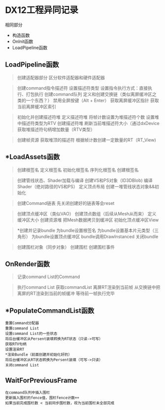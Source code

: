 # DX12工程异同记录

相同部分
- 构造函数
- OnInit函数
- LoadPipeline函数

## LoadPipeline函数
> 创建适配器部分
    区分软件适配器和硬件适配器

> 创建command指令描述符
    设置描述符类型
    设置指令执行方式：直接执行、打包执行
    创建command队列
    定义和创建交换链（类似离屏缓冲区之类的一个东西？）
    禁用全屏按键（Alt + Enter）
    获取离屏缓冲区指针
    获取当前离屏缓冲区索引

> 初始化并创建描述符堆
    定义描述符堆
    将帧计数设置为堆描述符个数
    设置堆中描述符类型为RTV
    创建描述符堆
    刷新当前堆描述符大小（通过dxDevice获取堆描述符句柄增加数量（RTV类型）

> 创建帧资源
    获取堆顶的描述符
    根据帧计数创建一定数量的RT（RT_View)



## *LoadAssets函数
> 创建根签名
    定义根签名
    初始化根签名
    序列化根签名
    创建根签名

> 创建管线状态、Shader加载与编译
    创建VS和PS对象（ID3DBlob)
    编译Shader（绝对路径的VS和PS）
    定义顶点布局
    创建一堆管线状态对象&&初始化

> 创建Command链表
    先关闭创建好的链表等会reset

> 创建顶点缓冲区（类似VAO）
   创建顶点数组（后续从Mesh从而来）
   定义缓冲区大小
   创建资源堆
   把Mesh数据拷贝到缓冲区
   初始化顶点缓冲区View 

> *创建并记录bundle
    为bundle设置根签名
    为bundle设置基本片元类型（三角形）
    为bundle设置顶点缓冲区
    bundle调用DrawInstanced
    关闭bundle

> 创建围栏对象（同步对象）
    创建围栏
    创建围栏事件

## OnRender函数

> 记录command List的Command

> 执行command List
    获取commandList
> 离屏RT渲染到当前帧
    从交换链中把离屏的RT渲染到当前的帧缓冲
> 等待前一帧执行完毕



## *PopulateCommandList函数
    重置Command分配器
    重置command List    
    设置command List的一些状态
    将后台缓冲区从Persent装填转换为RT状态（只读->可写）
    获取RTV句柄
    设置渲染RT
    *渲染Bundle（前面创建并初始化好的）
    将后台缓冲区从RT状态转换为Persent装填（可写->只读）
    关闭command List

## WaitForPreviousFrame
    在command队列中插入围栏
    更新插入围栏的fence值，围栏fence计数++
    如果当前完成围栏数 < 当前同步围栏数，视为当前围栏未全部完成

